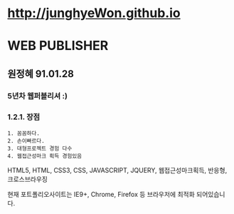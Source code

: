 # http://junghyeWon.github.io

# WEB PUBLISHER
## 원정혜 91.01.28
### 5년차 웹퍼블리셔 :)

### 1.2.1. 장점
	1. 꼼꼼하다.
	2. 손이빠르다.
	3. 대형프로젝트 경험 다수
	4. 웹접근성마크 획득 경험있음

HTML5, HTML, CSS3, CSS, JAVASCRIPT, JQUERY, 웹접근성마크획득, 반응형, 크로스브라우징

현재 포트폴리오사이트는 IE9+, Chrome, Firefox 등 브라우저에 최적화 되어있습니다.
